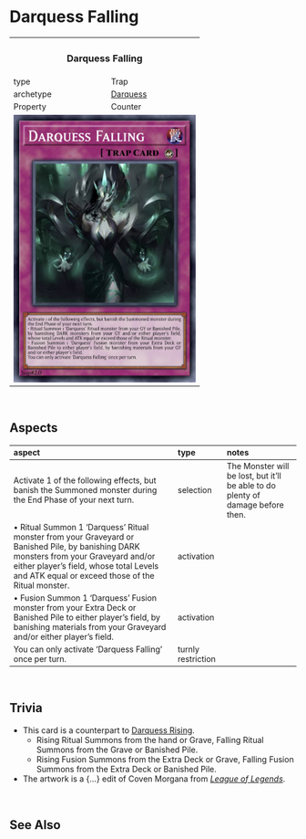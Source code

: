 # Darquess Falling
<table>
  <tr>
    <th colspan="2"> <h3> Darquess Falling </h3> </th>
  </tr>
  <tr>
    <td> type </td>
    <td> Trap </td>
  </tr>
  <tr>
    <td> archetype </td>
    <td> <a href="../../../archetypes/Darquess.md">Darquess</a> </td>
  </tr>
  <tr>
    <td> Property </td>
    <td> Counter </td>
  </tr>
  <tr>
    <td colspan="2"> <img src="../../../.assets/cards/traps/Darquess Falling.png" width="320px"> </td>
  </tr>
</table>


<br>


## Aspects

| aspect | type | notes |
| :----- | :--- | :---- |
| Activate 1 of the following effects, but banish the Summoned monster during the End Phase of your next turn. | selection | The Monster will be lost, but it’ll be able to do plenty of damage before then. |
| • Ritual Summon 1 ‘Darquess’ Ritual monster from your Graveyard or Banished Pile, by banishing DARK monsters from your Graveyard and/or either player’s field, whose total Levels and ATK equal or exceed those of the Ritual monster. | activation | |
| • Fusion Summon 1 ‘Darquess’ Fusion monster from your Extra Deck or Banished Pile to either player’s field, by banishing materials from your Graveyard and/or either player’s field. | activation | |
| You can only activate ‘Darquess Falling’ once per turn. | turnly restriction | |


<br>


## Trivia

- This card is a counterpart to [Darquess Rising](../spells/Darquess%20Rising.md).
  - Rising Ritual Summons from the hand or Grave, Falling Ritual Summons from the Grave or Banished Pile.
  - Rising Fusion Summons from the Extra Deck or Grave, Falling Fusion Summons from the Extra Deck or Banished Pile.
- The artwork is a {...} edit of Coven Morgana from [*League of Legends*](https://wikipedia.org/wiki/League_of_Legends).


<br>


## See Also
